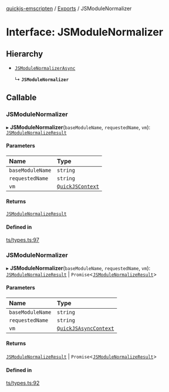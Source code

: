 [quickjs-emscripten](../README.md) / [Exports](../modules.md) / JSModuleNormalizer

# Interface: JSModuleNormalizer

## Hierarchy

- [`JSModuleNormalizerAsync`](JSModuleNormalizerAsync.md)

  ↳ **`JSModuleNormalizer`**

## Callable

### JSModuleNormalizer

▸ **JSModuleNormalizer**(`baseModuleName`, `requestedName`, `vm`): [`JSModuleNormalizeResult`](../modules.md#jsmodulenormalizeresult)

#### Parameters

| Name | Type |
| :------ | :------ |
| `baseModuleName` | `string` |
| `requestedName` | `string` |
| `vm` | [`QuickJSContext`](../classes/QuickJSContext.md) |

#### Returns

[`JSModuleNormalizeResult`](../modules.md#jsmodulenormalizeresult)

#### Defined in

[ts/types.ts:97](https://github.com/justjake/quickjs-emscripten/blob/main/ts/types.ts#L97)

### JSModuleNormalizer

▸ **JSModuleNormalizer**(`baseModuleName`, `requestedName`, `vm`): [`JSModuleNormalizeResult`](../modules.md#jsmodulenormalizeresult) \| `Promise`<[`JSModuleNormalizeResult`](../modules.md#jsmodulenormalizeresult)\>

#### Parameters

| Name | Type |
| :------ | :------ |
| `baseModuleName` | `string` |
| `requestedName` | `string` |
| `vm` | [`QuickJSAsyncContext`](../classes/QuickJSAsyncContext.md) |

#### Returns

[`JSModuleNormalizeResult`](../modules.md#jsmodulenormalizeresult) \| `Promise`<[`JSModuleNormalizeResult`](../modules.md#jsmodulenormalizeresult)\>

#### Defined in

[ts/types.ts:92](https://github.com/justjake/quickjs-emscripten/blob/main/ts/types.ts#L92)
